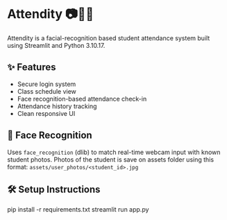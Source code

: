 # Attendity 📷🧑‍🏫

Attendity is a facial-recognition based student attendance system built using Streamlit and Python 3.10.17.

## ✨ Features

- Secure login system
- Class schedule view
- Face recognition-based attendance check-in
- Attendance history tracking
- Clean responsive UI

## 🧠 Face Recognition

Uses `face_recognition` (dlib) to match real-time webcam input with known student photos.
Photos of the student is save on assets folder using this format: `assets/user_photos/<student_id>.jpg`

## 🛠 Setup Instructions

pip install -r requirements.txt
streamlit run app.py
